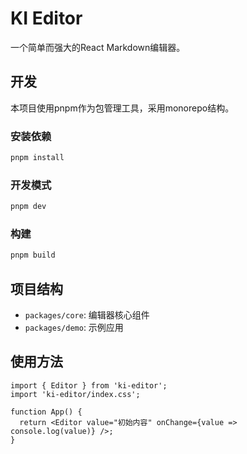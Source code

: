 # KI Editor

一个简单而强大的React Markdown编辑器。

## 开发

本项目使用pnpm作为包管理工具，采用monorepo结构。

### 安装依赖

```bash
pnpm install
```

### 开发模式

```bash
pnpm dev
```

### 构建

```bash
pnpm build
```

## 项目结构

- `packages/core`: 编辑器核心组件
- `packages/demo`: 示例应用

## 使用方法

```tsx
import { Editor } from 'ki-editor';
import 'ki-editor/index.css';

function App() {
  return <Editor value="初始内容" onChange={value => console.log(value)} />;
}
```
